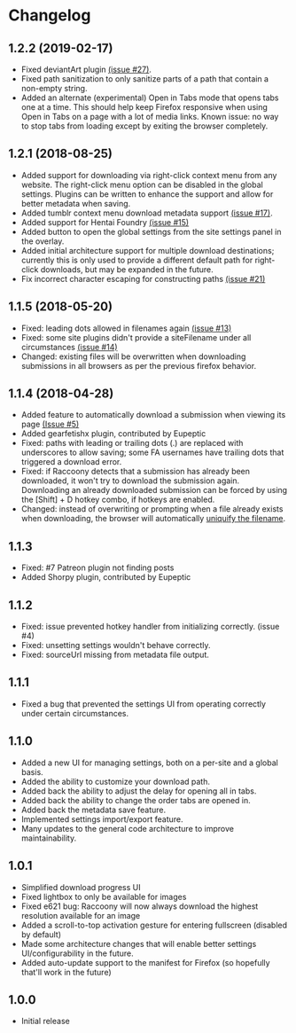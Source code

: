 # Changelog

## 1.2.2 (2019-02-17)
- Fixed deviantArt plugin [(issue #27)](https://github.com/Simon-Tesla/RaccoonyWebEx/issues/27).
- Fixed path sanitization to only sanitize parts of a path that contain a non-empty string.
- Added an alternate (experimental) Open in Tabs mode that opens tabs one at a time. This should help keep Firefox responsive when using Open in Tabs on a page with a lot of media links. Known issue: no way to stop tabs from loading except by exiting the browser completely.

## 1.2.1 (2018-08-25)
- Added support for downloading via right-click context menu from any website. The right-click menu option can be disabled in the global settings. Plugins can be written to enhance the support and allow for better metadata when saving.
- Added tumblr context menu download metadata support [(issue #17)](https://github.com/Simon-Tesla/RaccoonyWebEx/issues/17).
- Added support for Hentai Foundry [(issue #15)](https://github.com/Simon-Tesla/RaccoonyWebEx/issues/15)
- Added button to open the global settings from the site settings panel in the overlay.
- Added initial architecture support for multiple download destinations; currently this is only used to provide a different default path for right-click downloads, but may be expanded in the future.
- Fix incorrect character escaping for constructing paths [(issue #21)](https://github.com/Simon-Tesla/RaccoonyWebEx/issues/21)

## 1.1.5 (2018-05-20)
- Fixed: leading dots allowed in filenames again [(issue #13)](https://github.com/Simon-Tesla/RaccoonyWebEx/issues/13)
- Fixed: some site plugins didn't provide a siteFilename under all circumstances [(issue #14)](https://github.com/Simon-Tesla/RaccoonyWebEx/issues/14)
- Changed: existing files will be overwritten when downloading submissions in all browsers as per the previous firefox behavior.

## 1.1.4 (2018-04-28)
- Added feature to automatically download a submission when viewing its page [(Issue #5)](https://github.com/Simon-Tesla/RaccoonyWebEx/issues/5)
- Added gearfetishx plugin, contributed by Eupeptic
- Fixed: paths with leading or trailing dots (.) are replaced with underscores to allow saving; some FA usernames have trailing dots that triggered a download error.
- Fixed: if Raccoony detects that a submission has already been downloaded, it won't try to download the submission again. Downloading an already downloaded submission can be forced by using the [Shift] + D hotkey combo, if hotkeys are enabled.
- Changed: instead of overwriting or prompting when a file already exists when downloading, the browser will automatically [uniquify the filename](https://developer.mozilla.org/en-US/Add-ons/WebExtensions/API/downloads/FilenameConflictAction).

## 1.1.3
- Fixed: #7 Patreon plugin not finding posts
- Added Shorpy plugin, contributed by Eupeptic

## 1.1.2
- Fixed: issue prevented hotkey handler from initializing correctly. (issue #4)
- Fixed: unsetting settings wouldn't behave correctly.
- Fixed: sourceUrl missing from metadata file output.

## 1.1.1
- Fixed a bug that prevented the settings UI from operating correctly under certain circumstances.

## 1.1.0
- Added a new UI for managing settings, both on a per-site and a global basis.
- Added the ability to customize your download path.
- Added back the ability to adjust the delay for opening all in tabs.
- Added back the ability to change the order tabs are opened in.
- Added back the metadata save feature.
- Implemented settings import/export feature.
- Many updates to the general code architecture to improve maintainability.

## 1.0.1
- Simplified download progress UI
- Fixed lightbox to only be available for images
- Fixed e621 bug: Raccoony will now always download the highest resolution available for an image
- Added a scroll-to-top activation gesture for entering fullscreen (disabled by default)
- Made some architecture changes that will enable better settings UI/configurability in the future.
- Added auto-update support to the manifest for Firefox (so hopefully that'll work in the future)

## 1.0.0
- Initial release
